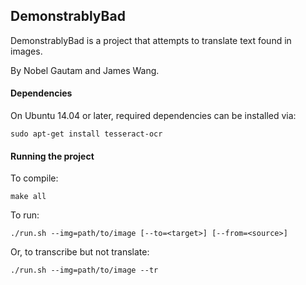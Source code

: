 DemonstrablyBad
---------------

DemonstrablyBad is a project that attempts to translate text found in images.

By Nobel Gautam and James Wang.

#### Dependencies
On Ubuntu 14.04 or later, required dependencies can be installed via:

`sudo apt-get install tesseract-ocr`

#### Running the project
To compile:

`make all`

To run:

`./run.sh --img=path/to/image [--to=<target>] [--from=<source>]`

Or, to transcribe but not translate:

`./run.sh --img=path/to/image --tr`
